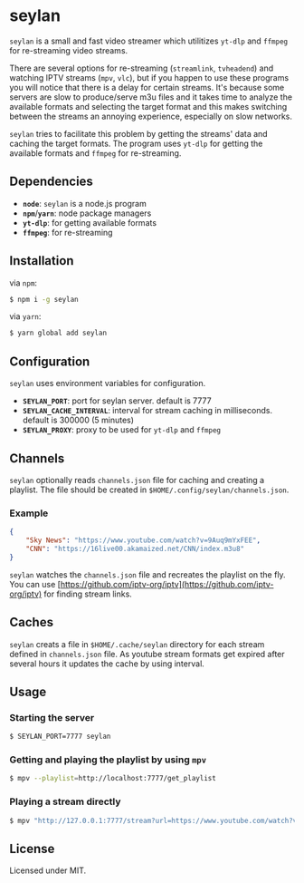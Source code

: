 # seylan
`seylan` is a small and fast video streamer which utilitizes 
`yt-dlp` and `ffmpeg` for re-streaming video streams. 

There are several options for re-streaming (`streamlink`, `tvheadend`) and watching IPTV streams (`mpv`, `vlc`), 
but if you happen to use these programs you will notice that there is 
a delay for certain streams. It's because some servers are slow to produce/serve m3u files and it takes time
to analyze the available formats and selecting the target format and this makes switching between the streams 
an annoying experience, especially on slow networks.

`seylan` tries to facilitate this problem 
by getting the streams' data and caching the target formats. 
The program uses `yt-dlp` for getting the available formats and `ffmpeg` for re-streaming.

## Dependencies
- **`node`**: `seylan` is a node.js program
- **`npm`**/**`yarn`**: node package managers
- **`yt-dlp`**: for getting available formats
- **`ffmpeg`**: for re-streaming

## Installation
via `npm`:
```bash
$ npm i -g seylan
```

via `yarn`:
```bash
$ yarn global add seylan
```

## Configuration
`seylan` uses environment variables for configuration. 
- **`SEYLAN_PORT`**: port for seylan server. default is 7777
- **`SEYLAN_CACHE_INTERVAL`**: interval for stream caching in milliseconds. default is 300000 (5 minutes)
- **`SEYLAN_PROXY`**: proxy to be used for `yt-dlp` and `ffmpeg`

## Channels
`seylan` optionally reads `channels.json` file for caching and creating a playlist. 
The file should be created in `$HOME/.config/seylan/channels.json`.

### Example
```json
{
    "Sky News": "https://www.youtube.com/watch?v=9Auq9mYxFEE",
    "CNN": "https://16live00.akamaized.net/CNN/index.m3u8"
}
```

`seylan` watches the `channels.json` file and recreates the 
playlist on the fly. You can use [https://github.com/iptv-org/iptv](https://github.com/iptv-org/iptv) 
for finding stream links.

## Caches
`seylan` creats a file in `$HOME/.cache/seylan` directory for each stream defined in `channels.json` file. 
As youtube stream formats get expired after several hours it updates the cache by using interval.

## Usage

### Starting the server
```bash
$ SEYLAN_PORT=7777 seylan
```

### Getting and playing the playlist by using `mpv`
```bash
$ mpv --playlist=http://localhost:7777/get_playlist
```

### Playing a stream directly
```bash
$ mpv "http://127.0.0.1:7777/stream?url=https://www.youtube.com/watch?v=9Auq9mYxFEE"
```

## License
Licensed under MIT.
